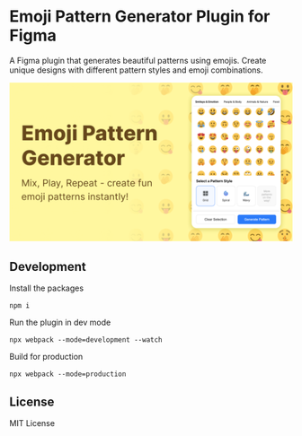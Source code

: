 # Emoji Pattern Generator Plugin for Figma

A Figma plugin that generates beautiful patterns using emojis. Create unique designs with different pattern styles and emoji combinations.

![Emoji Pattern Generator Plugin](./assets/banner.png)


## Development

Install the packages 
```
npm i
```


Run the plugin in dev mode
```
npx webpack --mode=development --watch
```


Build for production
```
npx webpack --mode=production
```

## License
MIT License
